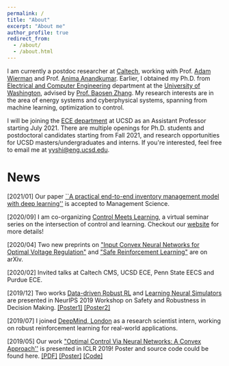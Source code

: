 ```yaml
---
permalink: /
title: "About"
excerpt: "About me"
author_profile: true
redirect_from: 
  - /about/
  - /about.html
---
```


I am currently a postdoc researcher at [Caltech](http://www.cms.caltech.edu/), working with Prof. [Adam Wierman](http://users.cms.caltech.edu/~adamw/) and Prof. [Anima Anandkumar](http://tensorlab.cms.caltech.edu/users/anima/). Earlier, I obtained my Ph.D. from [Electrical and Computer Engineering](https://www.ece.uw.edu/) department at the [University of Washington](https://www.washington.edu/), advised by [Prof. Baosen Zhang](https://zhangbaosen.github.io/). My research interests are in the area of energy systems and cyberphysical systems, spanning from machine learning, optimization to control. 

I will be joining the [ECE department](http://www.ece.ucsd.edu/) at UCSD as an Assistant Professor starting July 2021. There are multiple openings for Ph.D. students and postdoctoral candidates starting from Fall 2021, and research opportunities for UCSD masters/undergraduates and interns. If you're interested, feel free to email me at [yyshi@eng.ucsd.edu](yyshi@eng.ucsd.edu).

News
======
[2021/01] Our paper [``A practical end-to-end inventory management model with deep learning''](https://papers.ssrn.com/sol3/papers.cfm?abstract_id=3737780) is accepted to Management Science.

[2020/09] I am co-organizing [Control Meets Learning](https://sites.google.com/view/control-meets-learning), a virtual seminar series on the intersection of control and learning. Checkout our [website](https://sites.google.com/view/control-meets-learning) for more details!

[2020/04] Two new preprints on ["Input Convex Neural Networks for Optimal Voltage Regulation"](https://arxiv.org/abs/2002.08684) and ["Safe Reinforcement Learning"](https://arxiv.org/abs/2003.09488) are on arXiv.

[2020/02] Invited talks at Caltech CMS, UCSD ECE, Penn State EECS and Purdue ECE.

[2019/12] Two works [Data-driven Robust RL](https://arxiv.org/abs/1906.07516) and [Learning Neural Simulators](https://drive.google.com/file/d/0B3mY6u_lryzdWWVxZ2pYZ1dINUQ3WUEwSHlkWnNSZDh5THVj/view) are presented in NeurIPS 2019 Workshop on Safety and Robustness in Decision Making. [[Poster1]](https://drive.google.com/file/d/1OSd4GnrEluGX_Vwx8HChREavtdTQTCde/view?usp=sharing) [[Poster2]](https://docs.google.com/presentation/d/1vtanHk-F50iLIPwE6yipUzloDDVZvgrL4iyn_Vj7yJc/edit?usp=sharing)

[2019/07] I joined [DeepMind, London](https://deepmind.com/) as a research scientist intern, working on robust reinforcement learning for real-world applications.

[2019/05] Our work ["Optimal Control Via Neural Networks: A Convex Approach''](https://openreview.net/forum?id=H1MW72AcK7) is presented in ICLR 2019! Poster and source code could be found here. [[PDF]](https://arxiv.org/pdf/1805.11835.pdf) [[Poster]](https://drive.google.com/file/d/1q-M--UvJsww-cRUFG_iW2bQvNAna51nP/view?usp=sharing) [[Code]](https://github.com/chennnnnyize/Optimal-Control-via-Neural-Networks)

